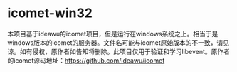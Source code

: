 # icomet-win32
本项目基于ideawu的icomet项目，但是运行在windows系统之上。相当于是windows版本的icomet的服务器。文件名可能与icomet原始版本的不一致，请见谅。如有侵权，原作者如告知将删除。此项目仅用于验证和学习libevent。原作者的icomet源码地址：https://github.com/ideawu/icomet
